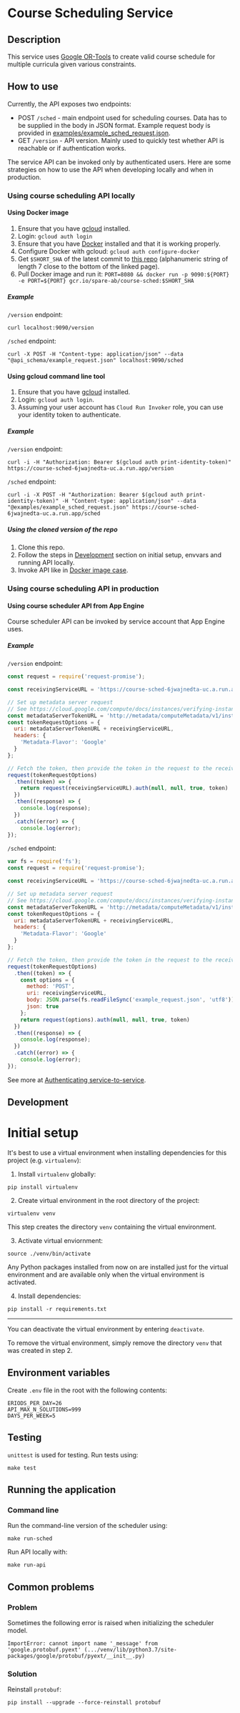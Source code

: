 # Course Scheduling Service

## Description

This service uses [Google OR-Tools](https://developers.google.com/optimization) to create valid course schedule for multiple curricula given various constraints.

## How to use

Currently, the API exposes two endpoints:

* POST `/sched` - main endpoint used for scheduling courses. Data has to be supplied in the body in JSON format. Example request body is provided in [examples/example_sched_request.json](https://github.com/mmxmb/course-sched/blob/master/examples/example_sched_request.json).
* GET `/version` - API version. Mainly used to quickly test whether API is reachable or if authentication works.

The service API can be invoked only by authenticated users. Here are some strategies on how to use the API when developing locally and when in production.

### Using course scheduling API locally 

#### Using Docker image

1. Ensure that you have [gcloud](https://cloud.google.com/sdk/gcloud/) installed.
2. Login: `gcloud auth login`
3. Ensure that you have [Docker](https://www.docker.com/) installed and that it is working properly. 
4. Configure Docker with gcloud: `gcloud auth configure-docker`
5. Get `$SHORT_SHA` of the latest commit to [this repo](https://github.com/mmxmb/course-sched/commit/master) (alphanumeric string of length 7 close to the bottom of the linked page).
6. Pull Docker image and run it: `PORT=8080 && docker run -p 9090:${PORT} -e PORT=${PORT} gcr.io/spare-ab/course-sched:$SHORT_SHA`

##### Example

`/version` endpoint:

```
curl localhost:9090/version
```

`/sched` endpoint:

```
curl -X POST -H "Content-type: application/json" --data "@api_schema/example_request.json" localhost:9090/sched
```

#### Using gcloud command line tool

1. Ensure that you have [gcloud](https://cloud.google.com/sdk/gcloud/) installed.
2. Login: `gcloud auth login`.
3. Assuming your user account has `Cloud Run Invoker` role, you can use your identity token to authenticate.

##### Example

`/version` endpoint:

```
curl -i -H "Authorization: Bearer $(gcloud auth print-identity-token)" https://course-sched-6jwajnedta-uc.a.run.app/version
```

`/sched` endpoint:

```
curl -i -X POST -H "Authorization: Bearer $(gcloud auth print-identity-token)" -H "Content-type: application/json" --data "@examples/example_sched_request.json" https://course-sched-6jwajnedta-uc.a.run.app/sched
```

##### Using the cloned version of the repo

1. Clone this repo.
2. Follow the steps in [Development](##development) section on initial setup, envvars and running API locally.
3. Invoke API like in [Docker image case](####using-docker-image).

### Using course scheduling API in production 

#### Using course scheduler API from App Engine

Course scheduler API can be invoked by service account that App Engine uses. 

##### Example

`/version` endpoint:

```js
const request = require('request-promise');

const receivingServiceURL = 'https://course-sched-6jwajnedta-uc.a.run.app/sched'

// Set up metadata server request
// See https://cloud.google.com/compute/docs/instances/verifying-instance-identity#request_signature
const metadataServerTokenURL = 'http://metadata/computeMetadata/v1/instance/service-accounts/default/identity?audience=';
const tokenRequestOptions = {
  uri: metadataServerTokenURL + receivingServiceURL,
  headers: {
    'Metadata-Flavor': 'Google'
  }
};

// Fetch the token, then provide the token in the request to the receiving service
request(tokenRequestOptions)
  .then((token) => {
    return request(receivingServiceURL).auth(null, null, true, token)
  })
  .then((response) => {
    console.log(response);
  })
  .catch((error) => {
    console.log(error);
});
```

`/sched` endpoint:

```js
var fs = require('fs');
const request = require('request-promise');

const receivingServiceURL = 'https://course-sched-6jwajnedta-uc.a.run.app/sched'

// Set up metadata server request
// See https://cloud.google.com/compute/docs/instances/verifying-instance-identity#request_signature
const metadataServerTokenURL = 'http://metadata/computeMetadata/v1/instance/service-accounts/default/identity?audience=';
const tokenRequestOptions = {
  uri: metadataServerTokenURL + receivingServiceURL,
  headers: {
    'Metadata-Flavor': 'Google'
  }
};

// Fetch the token, then provide the token in the request to the receiving service
request(tokenRequestOptions)
  .then((token) => {
    const options = {
      method: 'POST',
      uri: receivingServiceURL,
      body: JSON.parse(fs.readFileSync('example_request.json', 'utf8')),
      json: true
    };
    return request(options).auth(null, null, true, token)
  })
  .then((response) => {
    console.log(response);
  })
  .catch((error) => {
    console.log(error);
});
```

See more at [Authenticating service-to-service](https://cloud.google.com/run/docs/authenticating/service-to-service).

## Development

# Initial setup

It's best to use a virtual environment when installing dependencies for this project (e.g. `virtualenv`):

1. Install `virtualenv` globally: 

  ```
pip install virtualenv
```

2. Create virtual environment in the root directory of the project:

  ```
virtualenv venv
```
This step creates the directory `venv` containing the virtual environment.

3. Activate virtual enviornment:

  ```
source ./venv/bin/activate
```
Any Python packages installed from now on are installed just for the virtual environment and are available only when the virtual environment is activated.

4. Install dependencies:

  ```
pip install -r requirements.txt
```

---
You can deactivate the virtual environment by entering `deactivate`.

To remove the virtual environment, simply remove the directory `venv` that was created in step 2.

## Environment variables

Create `.env` file in the root with the following contents:

```
ERIODS_PER_DAY=26
API_MAX_N_SOLUTIONS=999
DAYS_PER_WEEK=5
```

## Testing

`unittest` is used for testing. Run tests using:

```
make test
```

## Running the application

### Command line

Run the command-line version of the scheduler using:

```
make run-sched
```

Run API locally with:

```
make run-api
```

## Common problems

### Problem

Sometimes the following error is raised when initializing the scheduler model.

```
ImportError: cannot import name '_message' from 'google.protobuf.pyext' (.../venv/lib/python3.7/site-packages/google/protobuf/pyext/__init__.py)
```

### Solution

Reinstall `protobuf`:

```
pip install --upgrade --force-reinstall protobuf
```
